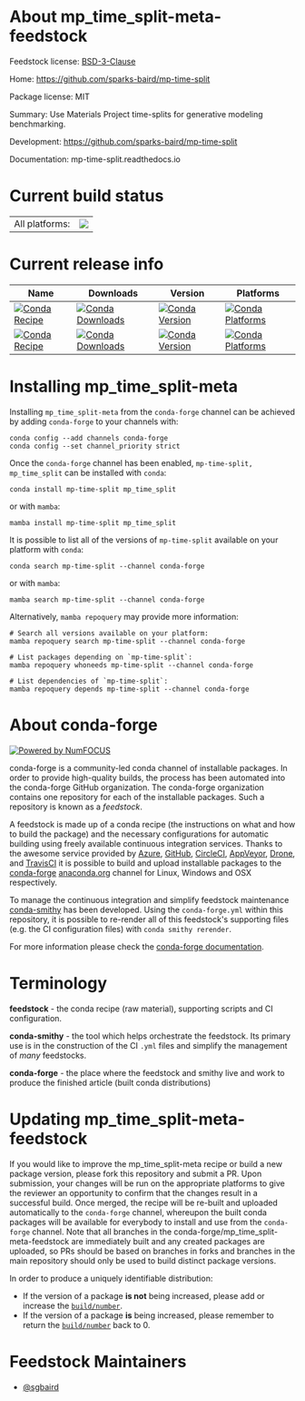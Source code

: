 About mp_time_split-meta-feedstock
==================================

Feedstock license: [BSD-3-Clause](https://github.com/conda-forge/mp_time_split-feedstock/blob/main/LICENSE.txt)

Home: https://github.com/sparks-baird/mp-time-split

Package license: MIT

Summary: Use Materials Project time-splits for generative modeling benchmarking.

Development: https://github.com/sparks-baird/mp-time-split

Documentation: mp-time-split.readthedocs.io

Current build status
====================


<table><tr><td>All platforms:</td>
    <td>
      <a href="https://dev.azure.com/conda-forge/feedstock-builds/_build/latest?definitionId=16337&branchName=main">
        <img src="https://dev.azure.com/conda-forge/feedstock-builds/_apis/build/status/mp_time_split-feedstock?branchName=main">
      </a>
    </td>
  </tr>
</table>

Current release info
====================

| Name | Downloads | Version | Platforms |
| --- | --- | --- | --- |
| [![Conda Recipe](https://img.shields.io/badge/recipe-mp--time--split-green.svg)](https://anaconda.org/conda-forge/mp-time-split) | [![Conda Downloads](https://img.shields.io/conda/dn/conda-forge/mp-time-split.svg)](https://anaconda.org/conda-forge/mp-time-split) | [![Conda Version](https://img.shields.io/conda/vn/conda-forge/mp-time-split.svg)](https://anaconda.org/conda-forge/mp-time-split) | [![Conda Platforms](https://img.shields.io/conda/pn/conda-forge/mp-time-split.svg)](https://anaconda.org/conda-forge/mp-time-split) |
| [![Conda Recipe](https://img.shields.io/badge/recipe-mp_time_split-green.svg)](https://anaconda.org/conda-forge/mp_time_split) | [![Conda Downloads](https://img.shields.io/conda/dn/conda-forge/mp_time_split.svg)](https://anaconda.org/conda-forge/mp_time_split) | [![Conda Version](https://img.shields.io/conda/vn/conda-forge/mp_time_split.svg)](https://anaconda.org/conda-forge/mp_time_split) | [![Conda Platforms](https://img.shields.io/conda/pn/conda-forge/mp_time_split.svg)](https://anaconda.org/conda-forge/mp_time_split) |

Installing mp_time_split-meta
=============================

Installing `mp_time_split-meta` from the `conda-forge` channel can be achieved by adding `conda-forge` to your channels with:

```
conda config --add channels conda-forge
conda config --set channel_priority strict
```

Once the `conda-forge` channel has been enabled, `mp-time-split, mp_time_split` can be installed with `conda`:

```
conda install mp-time-split mp_time_split
```

or with `mamba`:

```
mamba install mp-time-split mp_time_split
```

It is possible to list all of the versions of `mp-time-split` available on your platform with `conda`:

```
conda search mp-time-split --channel conda-forge
```

or with `mamba`:

```
mamba search mp-time-split --channel conda-forge
```

Alternatively, `mamba repoquery` may provide more information:

```
# Search all versions available on your platform:
mamba repoquery search mp-time-split --channel conda-forge

# List packages depending on `mp-time-split`:
mamba repoquery whoneeds mp-time-split --channel conda-forge

# List dependencies of `mp-time-split`:
mamba repoquery depends mp-time-split --channel conda-forge
```


About conda-forge
=================

[![Powered by
NumFOCUS](https://img.shields.io/badge/powered%20by-NumFOCUS-orange.svg?style=flat&colorA=E1523D&colorB=007D8A)](https://numfocus.org)

conda-forge is a community-led conda channel of installable packages.
In order to provide high-quality builds, the process has been automated into the
conda-forge GitHub organization. The conda-forge organization contains one repository
for each of the installable packages. Such a repository is known as a *feedstock*.

A feedstock is made up of a conda recipe (the instructions on what and how to build
the package) and the necessary configurations for automatic building using freely
available continuous integration services. Thanks to the awesome service provided by
[Azure](https://azure.microsoft.com/en-us/services/devops/), [GitHub](https://github.com/),
[CircleCI](https://circleci.com/), [AppVeyor](https://www.appveyor.com/),
[Drone](https://cloud.drone.io/welcome), and [TravisCI](https://travis-ci.com/)
it is possible to build and upload installable packages to the
[conda-forge](https://anaconda.org/conda-forge) [anaconda.org](https://anaconda.org/)
channel for Linux, Windows and OSX respectively.

To manage the continuous integration and simplify feedstock maintenance
[conda-smithy](https://github.com/conda-forge/conda-smithy) has been developed.
Using the ``conda-forge.yml`` within this repository, it is possible to re-render all of
this feedstock's supporting files (e.g. the CI configuration files) with ``conda smithy rerender``.

For more information please check the [conda-forge documentation](https://conda-forge.org/docs/).

Terminology
===========

**feedstock** - the conda recipe (raw material), supporting scripts and CI configuration.

**conda-smithy** - the tool which helps orchestrate the feedstock.
                   Its primary use is in the construction of the CI ``.yml`` files
                   and simplify the management of *many* feedstocks.

**conda-forge** - the place where the feedstock and smithy live and work to
                  produce the finished article (built conda distributions)


Updating mp_time_split-meta-feedstock
=====================================

If you would like to improve the mp_time_split-meta recipe or build a new
package version, please fork this repository and submit a PR. Upon submission,
your changes will be run on the appropriate platforms to give the reviewer an
opportunity to confirm that the changes result in a successful build. Once
merged, the recipe will be re-built and uploaded automatically to the
`conda-forge` channel, whereupon the built conda packages will be available for
everybody to install and use from the `conda-forge` channel.
Note that all branches in the conda-forge/mp_time_split-meta-feedstock are
immediately built and any created packages are uploaded, so PRs should be based
on branches in forks and branches in the main repository should only be used to
build distinct package versions.

In order to produce a uniquely identifiable distribution:
 * If the version of a package **is not** being increased, please add or increase
   the [``build/number``](https://docs.conda.io/projects/conda-build/en/latest/resources/define-metadata.html#build-number-and-string).
 * If the version of a package **is** being increased, please remember to return
   the [``build/number``](https://docs.conda.io/projects/conda-build/en/latest/resources/define-metadata.html#build-number-and-string)
   back to 0.

Feedstock Maintainers
=====================

* [@sgbaird](https://github.com/sgbaird/)

